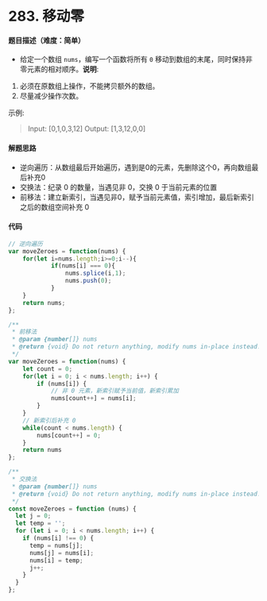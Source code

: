 <!--
 * @Author: your name
 * @Date: 2020-03-03 21:19:55
 * @LastEditTime: 2020-05-23 11:02:42
 * @LastEditors: your name
 * @Description: In User Settings Edit
 * @FilePath: /leetcode/251-300/283_移动零.md
--> 
# 283. 移动零

#### 题目描述（难度：简单）

+ 给定一个数组 `nums`，编写一个函数将所有 `0` 移动到数组的末尾，同时保持非零元素的相对顺序。**说明**:

1. 必须在原数组上操作，不能拷贝额外的数组。
1. 尽量减少操作次数。

示例:
> Input: [0,1,0,3,12]
> Output: [1,3,12,0,0]


#### 解题思路

- 逆向遍历：从数组最后开始遍历，遇到是0的元素，先删除这个0，再向数组最后补充0
- 交换法：纪录 0 的数量，当遇见非 0，交换 0 于当前元素的位置
- 前移法：建立新索引，当遇见非0，赋予当前元素值，索引增加，最后新索引之后的数组空间补充 0


#### 代码

```javascript
// 逆向遍历
var moveZeroes = function(nums) {
    for(let i=nums.length;i>=0;i--){
            if(nums[i] === 0){
                nums.splice(i,1);
                nums.push(0);
            }
    }
    return nums;
};

/**
 * 前移法
 * @param {number[]} nums
 * @return {void} Do not return anything, modify nums in-place instead.
 */
var moveZeroes = function(nums) {
    let count = 0;
    for(let i = 0; i < nums.length; i++) {
        if (nums[i]) {
            // 非 0 元素，新索引赋予当前值，新索引累加
            nums[count++] = nums[i];
        }
    }
    // 新索引后补充 0
    while(count < nums.length) {
        nums[count++] = 0;
    } 
    return nums
};

/**
 * 交换法
 * @param {number[]} nums
 * @return {void} Do not return anything, modify nums in-place instead.
 */
const moveZeroes = function (nums) {
  let j = 0;
  let temp = '';
  for (let i = 0; i < nums.length; i++) {
    if (nums[i] !== 0) {
      temp = nums[j];
      nums[j] = nums[i];
      nums[i] = temp;
      j++;
    }
  }
};
```

